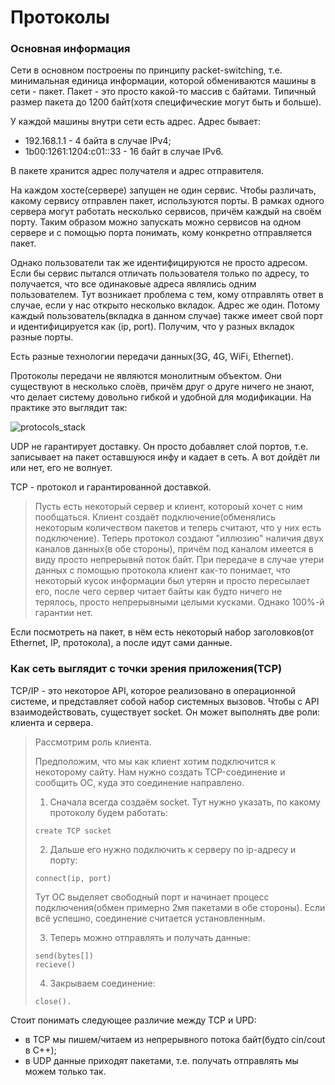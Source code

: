 # Протоколы

### Основная информация

Сети в основном построены по принципу packet-switching, т.е. минимальная единица информации, которой обмениваются машины в сети - пакет. 
Пакет - это просто какой-то массив с байтами. Типичный размер пакета до 1200 байт(хотя специфические могут быть и больше).

У каждой машины внутри сети есть адрес. Адрес бывает:
+ 192.168.1.1 - 4 байта в случае IPv4;
+ 1b00:1261:1204:c01::33 - 16 байт в случае IPv6.

В пакете хранится адрес получателя и адрес отправителя.

На каждом хосте(сервере) запущен не один сервис. 
Чтобы различать, какому сервису отправлен пакет, используются порты. 
В рамках одного сервера могут работать несколько сервисов, причём каждый на своём порту. 
Таким образом можно запускать можно сервисов на одном сервере и с помощью порта понимать, кому конкретно отправляется пакет.

Однако пользователи так же идентифицируются не просто адресом.
Если бы сервис пытался отличать пользователя только по адресу, то получается, что все одинаковые адреса являлись одним пользователем.
Тут возникает проблема с тем, кому отправлять ответ в случае, если у нас открыто несколько вкладок. Адрес же один. Потому каждый пользователь(вкладка в данном случае) также имеет свой порт и идентифицируется как (ip, port). Получим, что у разных вкладок разные порты.

Есть разные технологии передачи данных(3G, 4G, WiFi, Ethernet).

Протоколы передачи не являются монолитным объектом. 
Они существуют в несколько слоёв, причём друг о друге ничего не знают, что делает систему довольно гибкой и удобной для модификации.
На практике это выглядит так:

![protocols_stack](/img/protocols_stack.jpg)

UDP не гарантирует доставку. Он просто добавляет слой портов, т.е. записывает на пакет оставшуюся инфу и кадает в сеть. А вот дойдёт ли или нет, его не волнует. 

TCP - протокол и гарантированной доставкой.

> Пусть есть некоторый сервер и клиент, котороый хочет с ним пообщаться. 
> Клиент создаёт подключение(обменялись некоторым количеством пакетов и теперь считают, что у них есть подключение). 
> Теперь протокол создают "иллюзию" наличия двух каналов данных(в обе стороны), причём под каналом имеется в виду просто непрерывнй поток байт. 
> При передаче в случае утери данных с помощью протокола клиент как-то понимает, что некоторый кусок информации был утерян и просто пересылает его, после чего сервер читает байты как будто ничего не терялось, просто непрерывными целыми кусками. Однако 100%-й гарантии нет.

Если посмотреть на пакет, в нём есть некоторый набор заголовков(от Ethernet, IP, протокола), а после идут сами данные. 

### Как сеть выглядит с точки зрения приложения(TCP)

TCP/IP - это некоторое API, которое реализовано в операционной системе, и представляет собой набор системных вызовов. 
Чтобы с API взаимодействовать, существует socket.
Он может выполнять две роли: клиента и сервера.

> Рассмотрим роль клиента.
> 
> Предположим, что мы как клиент хотим подключится к некоторому сайту. Нам нужно создать TCP-соединение и сообщить ОС, куда это соединение направлено.
> 
> 1. Сначала всегда создаём socket. 
> Тут нужно указать, по какому протоколу будем работать:
> ```
> create TCP socket
> ```
> 
> 2. Дальше его нужно подключить к серверу по ip-адресу и порту:
> ```
> connect(ip, port)
> ```
> 
> Тут ОС выделяет свободный порт и начинает процесс подключения(обмен примерно 2мя пакетами в обе стороны). 
> Если всё успешно, соединение считается установленным.
> 
> 3. Теперь можно отправлять и получать данные:
> ```
> send(bytes[])
> recieve()
> ```
> 
> 4. Закрываем соединение:
> ```
> close().
> ```

Стоит понимать следующее различие между TCP и UPD:

+ в TCP мы пишем/читаем из непрерывного потока байт(будто cin/cout в C++);
+ в UDP данные приходят пакетами, т.е. получать отправлять мы можем только так.
